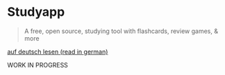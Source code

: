 # Studyapp

> A free, open source, studying tool with flashcards, review games, & more 

[auf deutsch lesen (read in german)](./README_DE.md)

WORK IN PROGRESS


